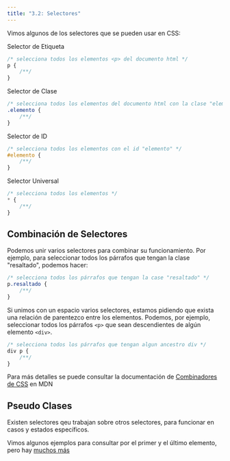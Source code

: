 ```yaml
---
title: "3.2: Selectores"
---
```


Vimos algunos de los selectores que se pueden usar en CSS:

Selector de Etiqueta

```css
/* selecciona todos los elementos <p> del documento html */
p {
    /**/
}
```

Selector de Clase

```css
/* selecciona todos los elementos del documento html con la clase "elemento" */
.elemento {
    /**/
}
```

Selector de ID

```css
/* selecciona todos los elementos con el id "elemento" */
#elemento {
    /**/
}
```

Selector Universal

```css
/* selecciona todos los elementos */
* {
    /**/
}
```

## Combinación de Selectores

Podemos unir varios selectores para combinar su funcionamiento. Por ejemplo, para seleccionar todos los párrafos que tengan la clase "resaltado", podemos hacer:

```css
/* selecciona todos los párrafos que tengan la case "resaltado" */
p.resaltado {
    /**/
}
```

Si unimos con un espacio varios selectores, estamos pidiendo que exista una relación de parentezco entre los elementos. Podemos, por ejemplo, seleccionar todos los párrafos `<p>` que sean descendientes de algún elemento `<div>`.

```css
/* selecciona todos los párrafos que tengan algun ancestro div */
div p {
    /**/
}
```

Para más detalles se puede consultar la documentación de [Combinadores de CSS](https://developer.mozilla.org/es/docs/Learn/CSS/Building_blocks/Selectors/Combinators) en MDN

## Pseudo Clases

Existen selectores qeu trabajan sobre otros selectores, para funcionar en casos y estados específicos.

Vimos algunos ejemplos para consultar por el primer y el último elemento, pero hay [muchos más](https://developer.mozilla.org/en-US/docs/Web/CSS/Pseudo-classes)
